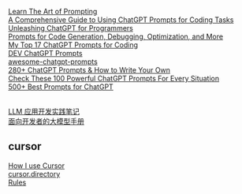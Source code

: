 [Learn The Art of Prompting](https://www.learnprompt.org/)  
[A Comprehensive Guide to Using ChatGPT Prompts for Coding Tasks](https://www.learnprompt.org/chat-gpt-prompts-for-coding/)  
[Unleashing ChatGPT for Programmers](https://www.learnprompt.org/chatgpt-prompts-for-programmers/)  
[Prompts for Code Generation, Debugging, Optimization, and More](https://www.learnprompt.org/chatgpt-prompts-for-developers/)  
[My Top 17 ChatGPT Prompts for Coding](https://www.fullstackfoundations.com/blog/chatgpt-prompts-for-coding#chatgpt-prompts-for-learning-to-code)  
[DEV ChatGPT Prompts](https://github.com/PickleBoxer/dev-chatgpt-prompts)  
[awesome-chatgpt-prompts](https://github.com/f/awesome-chatgpt-prompts)  
[280+ ChatGPT Prompts & How to Write Your Own](https://writesonic.com/blog/chatgpt-prompts)  
[Check These 100 Powerful ChatGPT Prompts For Every Situation](https://growthtribe.io/blog/chatgpt-prompts/)  
[500+ Best Prompts for ChatGPT](https://www.godofprompt.ai/blog/500-best-prompts-for-chatgpt-2024?srsltid=AfmBOorDz97w7PxISB5pLqsCH1hYRaXwd7yqJdi-pBhu8a8UBRZD66mA)  
[]()  
[]()  


[LLM 应用开发实践笔记](https://aitutor.liduos.com/)  
[面向开发者的大模型手册](https://datawhalechina.github.io/llm-cookbook/#/)  

## cursor
[How I use Cursor](https://www.builder.io/blog/cursor-tips)  
[cursor.directory](https://cursor.directory/)  
[Rules](https://docs.cursor.com/en/context/rules)  
[]()  
[]()  